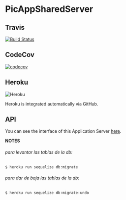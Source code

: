# PicAppSharedServer

## Travis

[![Build Status](https://travis-ci.com/marcossch/PicAppSS.svg?token=xyuaDMLzy8Dpq7quEJdd&branch=master)](https://travis-ci.com/marcossch/PicAppSS)

## CodeCov

[![codecov](https://codecov.io/gh/marcossch/PicAppSS/branch/master/graph/badge.svg?token=KRZqs2dnwH)](https://codecov.io/gh/marcossch/PicAppSS)

## Heroku
![Heroku](https://picappss.herokuapp.com/)

Heroku is integrated automatically via GitHub.

## API
 
You can see the interface of this Application Server
[here](https://app.swaggerhub.com/apis/facuguerrero/SharedServer/1.0.0#/).

**NOTES**

###### para levantar las tablas de la db:
    $ heroku run sequelize db:migrate

###### para dar de baja las tablas de la db:
    $ heroku run sequelize db:migrate:undo



